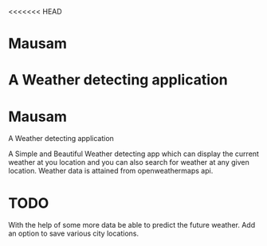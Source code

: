 <<<<<<< HEAD
# Mausam
A Weather detecting application
=======
# Mausam

A Weather detecting application

A  Simple and Beautiful Weather detecting app which can display the current weather at you location and you can also search for weather at any given location. 
Weather data is attained from openweathermaps api.


# TODO
With the help of some more data be able to predict the future weather.
Add an option to save various city locations.

